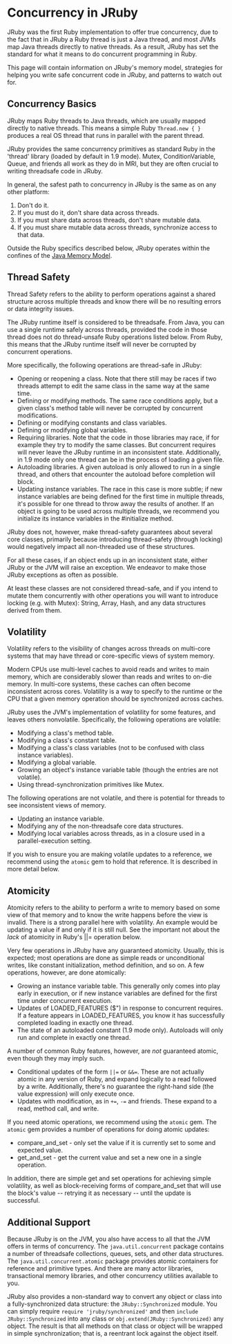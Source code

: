 Concurrency in JRuby
====================

JRuby was the first Ruby implementation to offer true concurrency, due to the fact that in JRuby a Ruby thread is just a Java thread, and most JVMs map Java threads directly to native threads. As a result, JRuby has set the standard for what it means to do concurrent programming in Ruby.

This page will contain information on JRuby's memory model, strategies for helping you write safe concurrent code in JRuby, and patterns to watch out for.

Concurrency Basics
------------------

JRuby maps Ruby threads to Java threads, which are usually mapped directly to native threads. This means a simple Ruby ```Thread.new { }``` produces a real OS thread that runs in parallel with the parent thread.

JRuby provides the same concurrency primitives as standard Ruby in the 'thread' library (loaded by default in 1.9 mode). Mutex, ConditionVariable, Queue, and friends all work as they do in MRI, but they are often crucial to writing threadsafe code in JRuby.

In general, the safest path to concurrency in JRuby is the same as on any other platform:

1. Don't do it.
2. If you must do it, don't share data across threads.
3. If you must share data across threads, don't share mutable data.
4. If you must share mutable data across threads, synchronize access to that data.

Outside the Ruby specifics described below, JRuby operates within the confines of the
[Java Memory Model](http://www.cs.umd.edu/users/pugh/java/memoryModel/jsr-133-faq.html).

Thread Safety
-------------

Thread Safety refers to the ability to perform operations against a shared structure across multiple threads
and know there will be no resulting errors or data integrity issues.

The JRuby runtime itself is considered to be threadsafe. From Java, you can use a single runtime safely across threads, provided the code in those thread does not do thread-unsafe Ruby operations listed below. From Ruby, this means that the JRuby runtime itself will never be corrupted by concurrent operations.

More specifically, the following operations are thread-safe in JRuby:

* Opening or reopening a class. Note that there still may be races if two threads attempt to edit the same class in the same way at the same time.
* Defining or modifying methods. The same race conditions apply, but a given class's method table will never be corrupted by concurrent modifications.
* Defining or modifying constants and class variables.
* Defining or modifying global variables.
* Requiring libraries. Note that the code in those libraries may race, if for example they try to modify the same classes. But concurrent requires will never leave the JRuby runtime in an inconsistent state. Additionally, in 1.9 mode only one thread can be in the process of loading a given file.
* Autoloading libraries. A given autoload is only allowed to run in a single thread, and others that encounter the autoload before completion will block.
* Updating instance variables. The race in this case is more subtle; if new instance variables are being defined for the first time in multiple threads, it's possible for one thread to throw away the results of another. If an object is going to be used across multiple threads, we recommend you initialize its instance variables in the #initialize method.

JRuby does not, however, make thread-safety guarantees about several core classes, primarily because introducing thread-safety (through locking) would negatively impact all non-threaded use of these structures.

For all these cases, if an object ends up in an inconsistent state, either JRuby or the JVM will raise an exception. We endeavor to make those JRuby exceptions as often as possible.

At least these classes are not considered thread-safe, and if you intend to mutate them concurrently with other operations you will want to introduce locking (e.g. with Mutex): String, Array, Hash, and any data structures derived from them.

Volatility
----------

Volatility refers to the visibility of changes across threads on multi-core systems that may have thread or core-specific views of system memory.

Modern CPUs use multi-level caches to avoid reads and writes to main memory, which are considerably slower than reads and writes to on-die memory. In multi-core systems, these caches can often become inconsistent across cores. Volatility is a way to specify to the runtime or the CPU that a given memory operation should be synchronized across caches.

JRuby uses the JVM's implementation of volatility for some features, and leaves others nonvolatile. Specifically, the following operations are volatile:

* Modifying a class's method table.
* Modifying a class's constant table.
* Modifying a class's class variables (not to be confused with class instance variables).
* Modifying a global variable.
* Growing an object's instance variable table (though the entries are not volatile).
* Using thread-synchronization primitives like Mutex.

The following operations are not volatile, and there is potential for threads to see inconsistent views of memory.

* Updating an instance variable.
* Modifying any of the non-threadsafe core data structures.
* Modifying local variables across threads, as in a closure used in a parallel-execution setting.

If you wish to ensure you are making volatile updates to a reference, we recommend using the ```atomic``` gem to hold that reference. It is described in more detail below.

Atomicity
---------

Atomicity refers to the ability to perform a write to memory based on some view of that memory and to know the write happens before the view is invalid. There is a strong parallel here with volatility. An example would be updating a value if and only if it is still null. See the important not about the *lack* of atomicity in Ruby's ||= operation below.

Very few operations in JRuby have any guaranteed atomicity. Usually, this is expected; most operations are done as simple reads or unconditional writes, like constant initialization, method definition, and so on. A few operations, however, are done atomically:

* Growing an instance variable table. This generally only comes into play early in execution, or if new instance variables are defined for the first time under concurrent execution.
* Updates of LOADED_FEATURES ($") in response to concurrent requires. If a feature appears in LOADED_FEATURES, you know it has successfully completed loading in exactly one thread.
* The state of an autoloaded constant (1.9 mode only). Autoloads will only run and complete in exactly one thread.

A number of common Ruby features, however, are *not* guaranteed atomic, even though they may imply such.

* Conditional updates of the form ```||=``` or ```&&=```. These are not actually atomic in any version of Ruby, and expand logically to a read followed by a write. Additionally, there's no guarantee the right-hand side (the value expression) will only execute once.
* Updates with modification, as in ```+=```, ```-=``` and friends. These expand to a read, method call, and write.

If you need atomic operations, we recommend using the ```atomic``` gem. The ```atomic``` gem provides a number of operations for doing atomic updates:

* compare_and_set - only set the value if it is currently set to some and expected value.
* get_and_set - get the current value and set a new one in a single operation.

In addition, there are simple get and set operations for achieving simple volatility, as well as block-receiving forms of compare_and_set that will use the block's value -- retrying it as necessary -- until the update is successful.

Additional Support
------------------

Because JRuby is on the JVM, you also have access to all that the JVM offers in terms of concurrency. The ```java.util.concurrent``` package contains a number of threadsafe collections, queues, sets, and other data structures. The ```java.util.concurrent.atomic``` package provides atomic containers for reference and primitive types. And there are many actor libraries, transactional memory libraries, and other concurrency utilities available to you.

JRuby also provides a non-standard way to convert any object or class into a fully-synchronized data structure: the ```JRuby::Synchronized``` module. You can simply require ```require 'jruby/synchronized'``` and then ```include JRuby::Synchronized``` into any class or ```obj.extend(JRuby::Synchronized)``` any object. The result is that all methods on that class or object will be wrapped in simple synchronization; that is, a reentrant lock against the object itself.